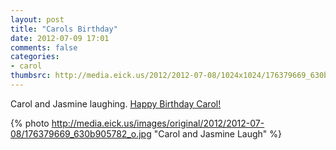 ```yaml
---
layout: post
title: "Carols Birthday"
date: 2012-07-09 17:01
comments: false
categories: 
- carol
thumbsrc: http://media.eick.us/2012/2012-07-08/1024x1024/176379669_630b905782_o.jpg
---
```

Carol and Jasmine laughing.  [Happy Birthday Carol!](/blog/2006/12/04/carol-anne-eick-july-9-1955-november-27-2006/)

{% photo http://media.eick.us/images/original/2012/2012-07-08/176379669_630b905782_o.jpg "Carol and Jasmine Laugh" %}


